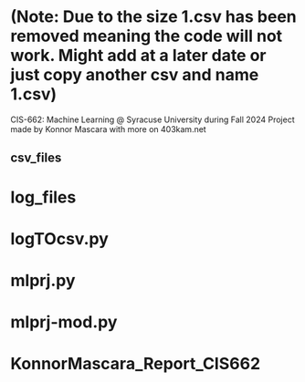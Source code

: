 # (Note: Due to the size 1.csv has been removed meaning the code will not work. Might add at a later date or just copy another csv and name 1.csv)

CIS-662: Machine Learning @ Syracuse University during Fall 2024
Project made by Konnor Mascara with more on 403kam.net

## csv_files 

# log_files 

# logTOcsv.py 

# mlprj.py

# mlprj-mod.py

# KonnorMascara_Report_CIS662
